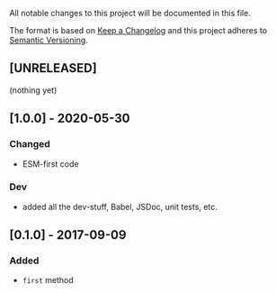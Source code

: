 All notable changes to this project will be documented in this file.

The format is based on [Keep a Changelog](http://keepachangelog.com/en/1.0.0/)
and this project adheres to [Semantic Versioning](http://semver.org/spec/v2.0.0.html).

## [UNRELEASED]
(nothing yet)

## [1.0.0] - 2020-05-30
### Changed
- ESM-first code
### Dev
- added all the dev-stuff, Babel, JSDoc, unit tests, etc.

## [0.1.0] - 2017-09-09
### Added
- `first` method
